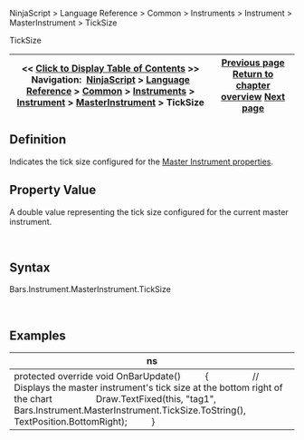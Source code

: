 ﻿


NinjaScript \> Language Reference \> Common \> Instruments \> Instrument \> MasterInstrument \> TickSize






















TickSize







| \<\< [Click to Display Table of Contents](masterinstrument_ticksize.md) \>\> **Navigation:**     [NinjaScript](ninjascript.md) \> [Language Reference](language_reference_wip.md) \> [Common](common.md) \> [Instruments](instruments_ninjascript.md) \> [Instrument](instrument.md) \> [MasterInstrument](masterinstrument.md) \> TickSize | [Previous page](splits.md) [Return to chapter overview](masterinstrument.md) [Next page](url.md) |
| --- | --- |











## Definition


Indicates the tick size configured for the [Master Instrument properties](editing_instruments.md).


## 


## Property Value


A double value representing the tick size configured for the current master instrument.


 


## Syntax


Bars.Instrument.MasterInstrument.TickSize


 


## 


## Examples




| ns |
| --- |
| protected override void OnBarUpdate()          {                  // Displays the master instrument's tick size at the bottom right of the chart                  Draw.TextFixed(this, "tag1", Bars.Instrument.MasterInstrument.TickSize.ToString(), TextPosition.BottomRight);          } |









